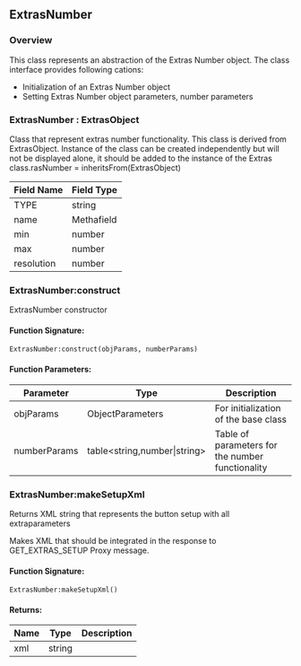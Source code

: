 ## ExtrasNumber

### Overview

This class represents an abstraction of the Extras Number object. The class interface provides following cations:

- Initialization of an Extras Number object
- Setting Extras Number object parameters, number parameters

### ExtrasNumber : ExtrasObject

 Class that represent extras number functionality. This class is derived from ExtrasObject. Instance of the class can be created independently but will not be displayed alone, it should be added to the instance of the Extras class.rasNumber = inheritsFrom(ExtrasObject)

|Field Name|Field Type|
|---|---|
|TYPE|string|
|name|Methafield|
|min|number |string|
|max|number |string|
|resolution|number |string|

### ExtrasNumber:construct

 ExtrasNumber constructor

#### Function Signature:

`ExtrasNumber:construct(objParams, numberParams)`

#### Function Parameters:

|Parameter|Type|Description|
|---|---|---|
|objParams|ObjectParameters|For initialization of the base class|
|numberParams|table\<string,number\|string\>|Table of parameters for the number functionality|

### ExtrasNumber:makeSetupXml

 Returns XML string that represents the button setup with all extraparameters

 Makes XML that should be integrated in the response to
 GET\_EXTRAS\_SETUP Proxy message.


#### Function Signature:

`ExtrasNumber:makeSetupXml()`

#### Returns:

|Name|Type|Description|
|---|---|---|
|xml|string||

